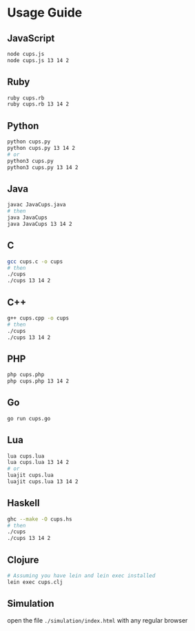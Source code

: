 # Usage Guide

## JavaScript
```bash
node cups.js
node cups.js 13 14 2
```

## Ruby
```bash
ruby cups.rb
ruby cups.rb 13 14 2
```

## Python
```bash
python cups.py
python cups.py 13 14 2
# or
python3 cups.py
python3 cups.py 13 14 2
```

## Java
```bash
javac JavaCups.java
# then
java JavaCups
java JavaCups 13 14 2
```

## C
```bash
gcc cups.c -o cups
# then
./cups
./cups 13 14 2
```

## C++
```bash
g++ cups.cpp -o cups
# then
./cups
./cups 13 14 2
```

## PHP
```bash
php cups.php
php cups.php 13 14 2
```

## Go
```bash
go run cups.go
```

## Lua
```bash
lua cups.lua
lua cups.lua 13 14 2
# or
luajit cups.lua
luajit cups.lua 13 14 2
```

## Haskell
```bash
ghc --make -O cups.hs
# then
./cups
./cups 13 14 2
```

## Clojure
```bash
# Assuming you have lein and lein exec installed
lein exec cups.clj
```

## Simulation
open the file `./simulation/index.html` with any regular browser

